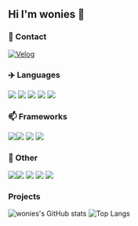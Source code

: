 ## Hi I'm wonies 👋

### 📧 Contact
[![Velog](https://img.shields.io/badge/Velog-20C997?style=flat-square&logo=velog&logoColor=white)](https://velog.io/@wondi/posts)

### ✈️ Languages
<img src="https://img.shields.io/badge/c-%2300599C.svg?style=flat-square&logo=c&logoColor=white" /> <img src="https://img.shields.io/badge/c++-%2300599C.svg?style=flat-square&logo=c%2B%2B&logoColor=white" /> 
<img src="https://img.shields.io/badge/java-%23ED8B00.svg?style=flat-square&logo=openjdk&logoColor=white" /> <img src="https://img.shields.io/badge/javascript-%23323330.svg?style=flat-square&logo=javascript&logoColor=%23F7DF1E" /> <img src="https://img.shields.io/badge/html5-%23E34F26.svg?style=flat-square&logo=html5&logoColor=white" /> 

### 📫 Frameworks
<img src="https://img.shields.io/badge/spring-%236DB33F.svg?style=flat-square&logo=spring&logoColor=white" /><img src="https://img.shields.io/badge/react-20232a.svg?style=flat-square&logo=react&logoColor=61DAFB" />
<img src="https://img.shields.io/badge/threejs-black?style=flat-square&logo=three.js&logoColor=white" /> <img src="https://img.shields.io/badge/mysql-4479A1.svg?style=flat-square&logo=mysql&logoColor=white" />

### 🌱 Other
<img src="https://img.shields.io/badge/github-%23121011.svg?style=flat-square&logo=github&logoColor=white" /><img src="https://img.shields.io/badge/github%20actions-%232671E5.svg?style=flat-square&logo=githubactions&logoColor=white" />
<img src="https://img.shields.io/badge/docker-%230db7ed.svg?style=flat-square&logo=docker&logoColor=white" /> <img src="https://img.shields.io/badge/Gradle-02303A.svg?style=flat-square&logo=Gradle&logoColor=white" />
<img src="https://img.shields.io/badge/Notion-%23000000.svg?style=flat-square&logo=notion&logoColor=white" />

### Projects


![wonies's GitHub stats](https://github-readme-stats.vercel.app/api?username=wonies&show_icons=true&theme=radical)
![Top Langs](https://github-readme-stats.vercel.app/api/top-langs/?username=wonies&layout=compact)
